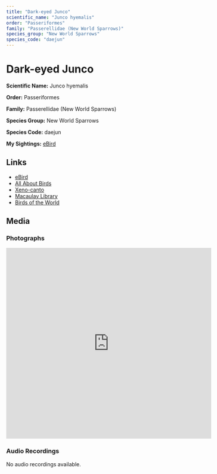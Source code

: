 ```yaml
---
title: "Dark-eyed Junco"
scientific_name: "Junco hyemalis"
order: "Passeriformes"
family: "Passerellidae (New World Sparrows)"
species_group: "New World Sparrows"
species_code: "daejun"
---
```


# Dark-eyed Junco

**Scientific Name:** Junco hyemalis

**Order:** Passeriformes

**Family:** Passerellidae (New World Sparrows)

**Species Group:** New World Sparrows

**Species Code:** daejun

**My Sightings:** [eBird](https://ebird.org/lifelist?r=world&time=life&spp=daejun)

## Links
* [eBird](https://ebird.org/species/daejun) 
* [All About Birds](https://www.allaboutbirds.org/guide/daejun) 
* [Xeno-canto](https://www.xeno-canto.org/species/junco-hyemalis) 
* [Macaulay Library](https://search.macaulaylibrary.org/catalog?taxonCode=daejun&sort=rating_rank_desc)
* [Birds of the World](https://birdsoftheworld.org/bow/species/daejun)

## Media
### Photographs
<iframe src="https://macaulaylibrary.org/asset/614232433/embed" width="550" height="510" frameborder="0" allowfullscreen></iframe>

### Audio Recordings
No audio recordings available.

